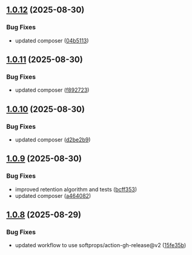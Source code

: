 ## [1.0.12](https://github.com/tearoom1/kirby-ftp-backup/compare/v1.0.11...v1.0.12) (2025-08-30)


### Bug Fixes

* updated composer ([04b5113](https://github.com/tearoom1/kirby-ftp-backup/commit/04b51134b93a0e55553b04d94c62a9a9e8b5aa17))

## [1.0.11](https://github.com/tearoom1/kirby-ftp-backup/compare/v1.0.10...v1.0.11) (2025-08-30)


### Bug Fixes

* updated composer ([f892723](https://github.com/tearoom1/kirby-ftp-backup/commit/f8927237a86be107619576796ceab8d9a5f5d1b2))

## [1.0.10](https://github.com/tearoom1/kirby-ftp-backup/compare/v1.0.9...v1.0.10) (2025-08-30)


### Bug Fixes

* updated composer ([d2be2b9](https://github.com/tearoom1/kirby-ftp-backup/commit/d2be2b9365fd73ec196d659b7d8b953074ebe0e9))

## [1.0.9](https://github.com/tearoom1/kirby-ftp-backup/compare/v1.0.8...v1.0.9) (2025-08-30)


### Bug Fixes

* improved retention algorithm and tests ([bcff353](https://github.com/tearoom1/kirby-ftp-backup/commit/bcff353af258ac30704a43f2d5754d9c2a9d4af0))
* updated composer ([a464082](https://github.com/tearoom1/kirby-ftp-backup/commit/a46408291e87d42f23f3ceaaf3a7debd55ab4835))

## [1.0.8](https://github.com/tearoom1/kirby-ftp-backup/compare/v1.0.7...v1.0.8) (2025-08-29)


### Bug Fixes

* updated workflow to use softprops/action-gh-release@v2 ([15fe35b](https://github.com/tearoom1/kirby-ftp-backup/commit/15fe35bf828762e13a8bcb6bdbcd4f222c5f175a))

